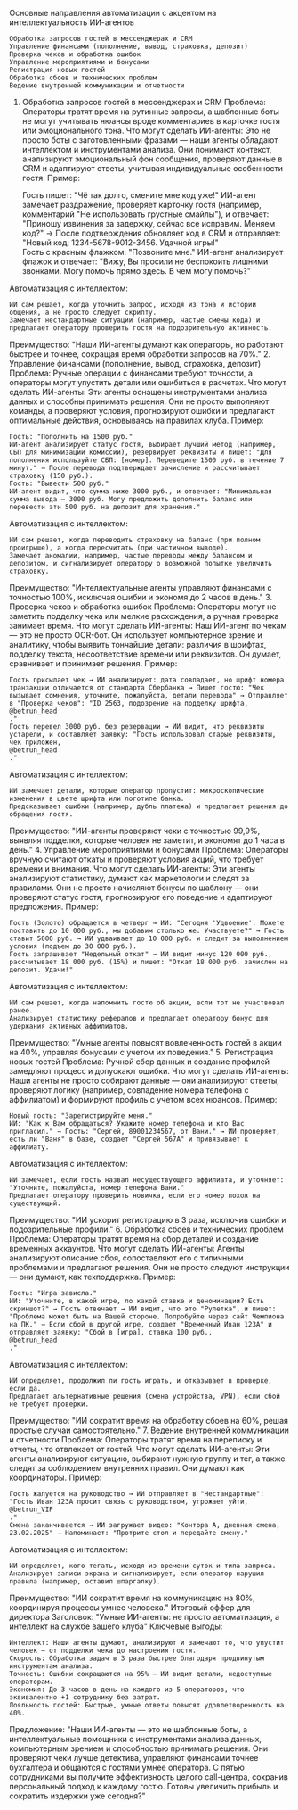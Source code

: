 Основные направления автоматизации с акцентом на интеллектуальность ИИ-агентов

    Обработка запросов гостей в мессенджерах и CRM
    Управление финансами (пополнение, вывод, страховка, депозит)
    Проверка чеков и обработка ошибок
    Управление мероприятиями и бонусами
    Регистрация новых гостей
    Обработка сбоев и технических проблем
    Ведение внутренней коммуникации и отчетности

1. Обработка запросов гостей в мессенджерах и CRM
Проблема: Операторы тратят время на рутинные запросы, а шаблонные боты не могут учитывать нюансы вроде комментариев в карточке гостя или эмоционального тона.
Что могут сделать ИИ-агенты:
Это не просто боты с заготовленными фразами — наши агенты обладают интеллектом и инструментами анализа. Они понимают контекст, анализируют эмоциональный фон сообщения, проверяют данные в CRM и адаптируют ответы, учитывая индивидуальные особенности гостя.
Пример:  

    Гость пишет: "Чё так долго, смените мне код уже!"
    ИИ-агент замечает раздражение, проверяет карточку гостя (например, комментарий "Не использовать грустные смайлы"), и отвечает: "Приношу извинения за задержку, сейчас все исправим. Меняем код?" → После подтверждения обновляет код в CRM и отправляет: "Новый код: 1234-5678-9012-3456. Удачной игры!"  
    Гость с красным флажком: "Позвоните мне."
    ИИ-агент анализирует флажок и отвечает: "Вижу, Вы просили не беспокоить лишними звонками. Могу помочь прямо здесь. В чем могу помочь?"

Автоматизация с интеллектом:  

    ИИ сам решает, когда уточнить запрос, исходя из тона и истории общения, а не просто следует скрипту.  
    Замечает нестандартные ситуации (например, частые смены кода) и предлагает оператору проверить гостя на подозрительную активность.

Преимущество: "Наши ИИ-агенты думают как операторы, но работают быстрее и точнее, сокращая время обработки запросов на 70%."
2. Управление финансами (пополнение, вывод, страховка, депозит)
Проблема: Ручные операции с финансами требуют точности, а операторы могут упустить детали или ошибиться в расчетах.
Что могут сделать ИИ-агенты:
Эти агенты оснащены инструментами анализа данных и способны принимать решения. Они не просто выполняют команды, а проверяют условия, прогнозируют ошибки и предлагают оптимальные действия, основываясь на правилах клуба.
Пример:  

    Гость: "Пополнить на 1500 руб."
    ИИ-агент анализирует статус гостя, выбирает лучший метод (например, СБП для минимизации комиссии), резервирует реквизиты и пишет: "Для пополнения используйте СБП: [номер]. Переведите 1500 руб. в течение 7 минут." → После перевода подтверждает зачисление и рассчитывает страховку (150 руб.).  
    Гость: "Вывести 500 руб."
    ИИ-агент видит, что сумма ниже 3000 руб., и отвечает: "Минимальная сумма вывода — 3000 руб. Могу предложить дополнить баланс или перевести эти 500 руб. на депозит для хранения."

Автоматизация с интеллектом:  

    ИИ сам решает, когда переводить страховку на баланс (при полном проигрыше), а когда пересчитать (при частичном выводе).  
    Замечает аномалии, например, частые переводы между балансом и депозитом, и сигнализирует оператору о возможной попытке увеличить страховку.

Преимущество: "Интеллектуальные агенты управляют финансами с точностью 100%, исключая ошибки и экономя до 2 часов в день."
3. Проверка чеков и обработка ошибок
Проблема: Операторы могут не заметить подделку чека или мелкие расхождения, а ручная проверка занимает время.
Что могут сделать ИИ-агенты:
Наш ИИ-агент по чекам — это не просто OCR-бот. Он использует компьютерное зрение и аналитику, чтобы выявить тончайшие детали: различия в шрифтах, подделку текста, несоответствие времени или реквизитов. Он думает, сравнивает и принимает решения.
Пример:  

    Гость присылает чек → ИИ анализирует: дата совпадает, но шрифт номера транзакции отличается от стандарта Сбербанка → Пишет гостю: "Чек вызывает сомнения, уточните, пожалуйста, детали перевода" → Отправляет в "Проверка чеков": "ID 2563, подозрение на подделку шрифта, 
    @betrun_head
    ."  
    Гость перевел 3000 руб. без резервации → ИИ видит, что реквизиты устарели, и составляет заявку: "Гость использовал старые реквизиты, чек приложен, 
    @betrun_head
    ."

Автоматизация с интеллектом:  

    ИИ замечает детали, которые оператор пропустит: микроскопические изменения в цвете шрифта или логотипе банка.  
    Предсказывает ошибки (например, дубль платежа) и предлагает решения до обращения гостя.

Преимущество: "ИИ-агенты проверяют чеки с точностью 99,9%, выявляя подделки, которые человек не заметит, и экономят до 1 часа в день."
4. Управление мероприятиями и бонусами
Проблема: Операторы вручную считают откаты и проверяют условия акций, что требует времени и внимания.
Что могут сделать ИИ-агенты:
Эти агенты анализируют статистику, думают как маркетологи и следят за правилами. Они не просто начисляют бонусы по шаблону — они проверяют статус гостя, прогнозируют его поведение и адаптируют предложения.
Пример:  

    Гость (Золото) обращается в четверг → ИИ: "Сегодня 'Удвоение'. Можете поставить до 10 000 руб., мы добавим столько же. Участвуете?" → Гость ставит 5000 руб. → ИИ удваивает до 10 000 руб. и следит за выполнением условия (подъем до 30 000 руб.).  
    Гость запрашивает "Недельный откат" → ИИ видит минус 120 000 руб., рассчитывает 18 000 руб. (15%) и пишет: "Откат 18 000 руб. зачислен на депозит. Удачи!"

Автоматизация с интеллектом:  

    ИИ сам решает, когда напомнить гостю об акции, если тот не участвовал ранее.  
    Анализирует статистику рефералов и предлагает оператору бонус для удержания активных аффилиатов.

Преимущество: "Умные агенты повысят вовлеченность гостей в акции на 40%, управляя бонусами с учетом их поведения."
5. Регистрация новых гостей
Проблема: Ручной сбор данных и создание профилей замедляют процесс и допускают ошибки.
Что могут сделать ИИ-агенты:
Наши агенты не просто собирают данные — они анализируют ответы, проверяют логику (например, совпадение номера телефона с аффилиатом) и формируют профиль с учетом всех нюансов.
Пример:  

    Новый гость: "Зарегистрируйте меня."
    ИИ: "Как к Вам обращаться? Укажите номер телефона и кто Вас пригласил." → Гость: "Сергей, 89001234567, от Вани." → ИИ проверяет, есть ли "Ваня" в базе, создает "Сергей 567А" и привязывает к аффилиату.

Автоматизация с интеллектом:  

    ИИ замечает, если гость назвал несуществующего аффилиата, и уточняет: "Уточните, пожалуйста, номер телефона Вани."  
    Предлагает оператору проверить новичка, если его номер похож на существующий.

Преимущество: "ИИ ускорит регистрацию в 3 раза, исключив ошибки и подозрительные профили."
6. Обработка сбоев и технических проблем
Проблема: Операторы тратят время на сбор деталей и создание временных аккаунтов.
Что могут сделать ИИ-агенты:
Агенты анализируют описание сбоя, сопоставляют его с типичными проблемами и предлагают решения. Они не просто следуют инструкции — они думают, как техподдержка.
Пример:  

    Гость: "Игра зависла."
    ИИ: "Уточните, в какой игре, по какой ставке и деноминации? Есть скриншот?" → Гость отвечает → ИИ видит, что это "Рулетка", и пишет: "Проблема может быть на Вашей стороне. Попробуйте через сайт Чемпиона на ПК." → Если сбой в другой игре, создает "Временный Иван 123А" и отправляет заявку: "Сбой в [игра], ставка 100 руб., 
    @betrun_head
    ."

Автоматизация с интеллектом:  

    ИИ определяет, продолжил ли гость играть, и отказывает в проверке, если да.  
    Предлагает альтернативные решения (смена устройства, VPN), если сбой не требует проверки.

Преимущество: "ИИ сократит время на обработку сбоев на 60%, решая простые случаи самостоятельно."
7. Ведение внутренней коммуникации и отчетности
Проблема: Операторы тратят время на переписку и отчеты, что отвлекает от гостей.
Что могут сделать ИИ-агенты:
Эти агенты анализируют ситуацию, выбирают нужную группу и тег, а также следят за соблюдением внутренних правил. Они думают как координаторы.
Пример:  

    Гость жалуется на руководство → ИИ отправляет в "Нестандартные": "Гость Иван 123А просит связь с руководством, угрожает уйти, 
    @betrun_VIP
    ."  
    Смена заканчивается → ИИ загружает видео: "Контора А, дневная смена, 23.02.2025" → Напоминает: "Протрите стол и передайте смену."

Автоматизация с интеллектом:  

    ИИ определяет, кого тегать, исходя из времени суток и типа запроса.  
    Анализирует записи экрана и сигнализирует, если оператор нарушил правила (например, оставил шпаргалку).

Преимущество: "ИИ сократит время на коммуникацию на 80%, координируя процессы умнее человека."
Итоговый оффер для директора
Заголовок: "Умные ИИ-агенты: не просто автоматизация, а интеллект на службе вашего клуба"
Ключевые выгоды:  

    Интеллект: Наши агенты думают, анализируют и замечают то, что упустит человек — от подделки чека до настроения гостя.  
    Скорость: Обработка задач в 3 раза быстрее благодаря продвинутым инструментам анализа.  
    Точность: Ошибки сокращаются на 95% — ИИ видит детали, недоступные операторам.  
    Экономия: До 3 часов в день на каждого из 5 операторов, что эквивалентно +1 сотруднику без затрат.  
    Лояльность гостей: Быстрые, умные ответы повысят удовлетворенность на 40%.

Предложение:
"Наши ИИ-агенты — это не шаблонные боты, а интеллектуальные помощники с инструментами анализа данных, компьютерным зрением и способностью принимать решения. Они проверяют чеки лучше детектива, управляют финансами точнее бухгалтера и общаются с гостями умнее оператора. С пятью сотрудниками вы получите эффективность целого call-центра, сохранив персональный подход к каждому гостю. Готовы увеличить прибыль и сократить издержки уже сегодня?"